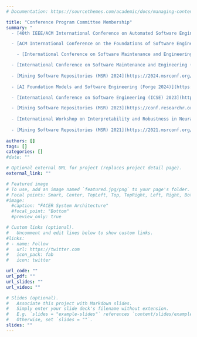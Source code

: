 ```yaml
---
# Documentation: https://sourcethemes.com/academic/docs/managing-content/

title: "Conference Program Committee Membership"
summary: "
  - [40th IEEE/ACM International Conference on Automated Software Engineering, ASE 2025](https://conf.researchr.org/committee/ase-2025/ase-2025-papers-program-committee) Program Committee Member in Research Track

  - [ACM International Conference on the Foundations of Software Engineering (FSE) 2025](https://conf.researchr.org/track/fse-2025/fse-2025-demonstrations) Program Committee Member in Demonstrations Track

    - [International Conference on Software Maintenance and Engineering (ICSME) 2025](https://conf.researchr.org/track/icsme-2025/icsme-2025-papers) Program Committee Member in Research Track

  - [International Conference on Software Maintenance and Engineering (ICSME) 2024](https://conf.researchr.org/track/icsme-2024/icsme-2024-papers) committee member
	
  - [Mining Software Repositories (MSR) 2024](https://2024.msrconf.org/track/msr-2024-technical-papers?) Committee Member in technical Track
	
  - [AI Foundation Models and Software Engineering (Forge 2024)](https://conf.researchr.org/track/forge-2024/forge-2024-papers?) Committee Member

  - [International Conference on Software Engineering (ICSE) 2023](https://conf.researchr.org/track/icse-2023/icse-2023-demonstrations?) Committee Member in Demonstrations track

  - [Mining Software Repositories (MSR) 2023](https://conf.researchr.org/track/msr-2023/msr-2023-industry-track?) Committee Member in Industry Track
  
  - [International Workshop on Interpretability and Robustness in Neural Software Engineering (InteNSE) 2023](https://intense23.github.io/#six) Committee Member
  
  - [Mining Software Repositories (MSR) 2021](https://2021.msrconf.org/track/msr-2021-shadow-pc?) Committee Member in Shadow PC committee within the    Shadow PC-track"
  
authors: []
tags: []
categories: []
#date: ""

# Optional external URL for project (replaces project detail page).
external_link: ""

# Featured image
# To use, add an image named `featured.jpg/png` to your page's folder.
# Focal points: Smart, Center, TopLeft, Top, TopRight, Left, Right, BottomLeft, Bottom, BottomRight.
#image:
  #caption: "FACER System Architecture"
  #focal_point: "Bottom"
  #preview_only: true

# Custom links (optional).
#   Uncomment and edit lines below to show custom links.
#links:
# - name: Follow
#   url: https://twitter.com
#   icon_pack: fab
#   icon: twitter

url_code: ""
url_pdf: ""
url_slides: ""
url_video: ""

# Slides (optional).
#   Associate this project with Markdown slides.
#   Simply enter your slide deck's filename without extension.
#   E.g. `slides = "example-slides"` references `content/slides/example-slides.md`.
#   Otherwise, set `slides = ""`.
slides: ""
---
```

